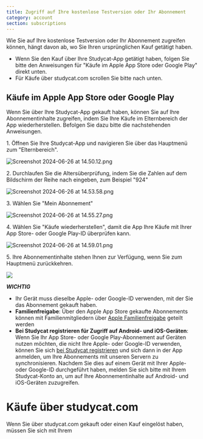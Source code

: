 ```yaml
---
title: Zugriff auf Ihre kostenlose Testversion oder Ihr Abonnement
category: account
section: subscriptions
---
```

Wie Sie auf Ihre kostenlose Testversion oder Ihr Abonnement zugreifen können, hängt davon ab, wo Sie Ihren ursprünglichen Kauf getätigt haben.

* Wenn Sie den Kauf über Ihre Studycat-App getätigt haben, folgen Sie bitte den Anweisungen für "Käufe im Apple App Store oder Google Play" direkt unten.
* Für Käufe über studycat.com scrollen Sie bitte nach unten.

## Käufe im Apple App Store oder Google Play

Wenn Sie über Ihre Studycat-App gekauft haben, können Sie auf Ihre Abonnementinhalte zugreifen, indem Sie Ihre Käufe im Elternbereich der App wiederherstellen. Befolgen Sie dazu bitte die nachstehenden Anweisungen.

1\. Öffnen Sie Ihre Studycat-App und navigieren Sie über das Hauptmenü zum "Elternbereich".

![Screenshot 2024-06-26 at 14.50.12.png](https://help.studycat.com/hc/article_attachments/34287519400729)

2\. Durchlaufen Sie die Altersüberprüfung, indem Sie die Zahlen auf dem Bildschirm der Reihe nach eingeben, zum Beispiel "924"

![Screenshot 2024-06-26 at 14.53.58.png](https://help.studycat.com/hc/article_attachments/34287555450393)

3\. Wählen Sie "Mein Abonnement"

![Screenshot 2024-06-26 at 14.55.27.png](https://help.studycat.com/hc/article_attachments/34287519414041)

4\. Wählen Sie "Käufe wiederherstellen", damit die App Ihre Käufe mit Ihrer App Store- oder Google Play-ID überprüfen kann.

![Screenshot 2024-06-26 at 14.59.01.png](https://help.studycat.com/hc/article_attachments/34287519421465)

5\. Ihre Abonnementinhalte stehen Ihnen zur Verfügung, wenn Sie zum Hauptmenü zurückkehren.

![](https://help.studycat.com/hc/article_attachments/4411933457561)

***WICHTIG***

* Ihr Gerät muss dieselbe Apple- oder Google-ID verwenden, mit der Sie das Abonnement gekauft haben.
* **Familienfreigabe**: Über den Apple App Store gekaufte Abonnements können mit Familienmitgliedern über [Apple Familienfreigabe](https://www.apple.com/de/family-sharing/) geteilt werden
* **Bei Studycat registrieren für Zugriff auf Android- und iOS-Geräten**: Wenn Sie Ihr App Store- oder Google Play-Abonnement auf Geräten nutzen möchten, die nicht Ihre Apple- oder Google-ID verwenden, können Sie sich [bei Studycat registrieren](https://studycat.com) und sich dann in der App anmelden, um Ihre Abonnements mit unseren Servern zu synchronisieren. Nachdem Sie dies auf einem Gerät mit Ihrer Apple- oder Google-ID durchgeführt haben, melden Sie sich bitte mit Ihrem Studycat-Konto an, um auf Ihre Abonnementinhalte auf Android- und iOS-Geräten zuzugreifen.

# Käufe über studycat.com

Wenn Sie über studycat.com gekauft oder einen Kauf eingelöst haben, müssen Sie sich mit Ihrem